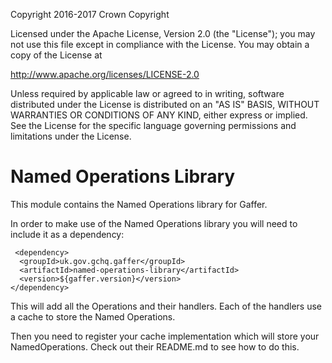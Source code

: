Copyright 2016-2017 Crown Copyright

Licensed under the Apache License, Version 2.0 (the "License");
you may not use this file except in compliance with the License.
You may obtain a copy of the License at

  http://www.apache.org/licenses/LICENSE-2.0

Unless required by applicable law or agreed to in writing, software
distributed under the License is distributed on an "AS IS" BASIS,
WITHOUT WARRANTIES OR CONDITIONS OF ANY KIND, either express or implied.
See the License for the specific language governing permissions and
limitations under the License.

Named Operations Library
============
This module contains the Named Operations library for Gaffer.

In order to make use of the Named Operations library you will need to include it as a dependency:

```
 <dependency>
  <groupId>uk.gov.gchq.gaffer</groupId>
  <artifactId>named-operations-library</artifactId>
  <version>${gaffer.version}</version>
</dependency>
```

This will add all the Operations and their handlers. Each of the handlers use a cache to store the Named Operations.

Then you need to register your cache implementation which will store your NamedOperations.
Check out their README.md to see how to do this.